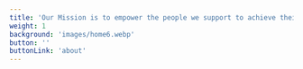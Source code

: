 ```yaml
---
title: 'Our Mission is to empower the people we support to achieve their individual goals and potential, to improve their well-being & encourage choice and control through coordinated support.'
weight: 1
background: 'images/home6.webp'
button: ''
buttonLink: 'about'
---
```


